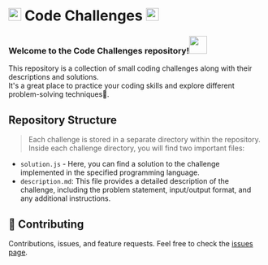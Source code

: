 # <img src="https://media2.giphy.com/media/QssGEmpkyEOhBCb7e1/giphy.gif?cid=ecf05e47a0n3gi1bfqntqmob8g9aid1oyj2wr3ds3mg700bl&rid=giphy.gif" width ="25"> Code Challenges <img src="https://media2.giphy.com/media/QssGEmpkyEOhBCb7e1/giphy.gif?cid=ecf05e47a0n3gi1bfqntqmob8g9aid1oyj2wr3ds3mg700bl&rid=giphy.gif" width ="25">
### Welcome to the Code Challenges repository!<img src="https://media.giphy.com/media/hvRJCLFzcasrR4ia7z/giphy.gif" width="35">
This repository is a collection of small coding challenges along with their descriptions and solutions.<br> It's a great place to practice your coding skills and explore different problem-solving techniques🚀.

## Repository Structure
> Each challenge is stored in a separate directory within the repository.<br>
  Inside each challenge directory, you will find two important files:
* `solution.js` - Here, you can find a solution to the challenge implemented in the specified programming language.
* `description.md`: This file provides a detailed description of the challenge, including the problem statement, input/output format, and any additional instructions.<br>

## :handshake: Contributing

Contributions, issues, and feature requests.
Feel free to check the [issues page](https://github.com/FuadNabi/Code-Challenges/issues).
